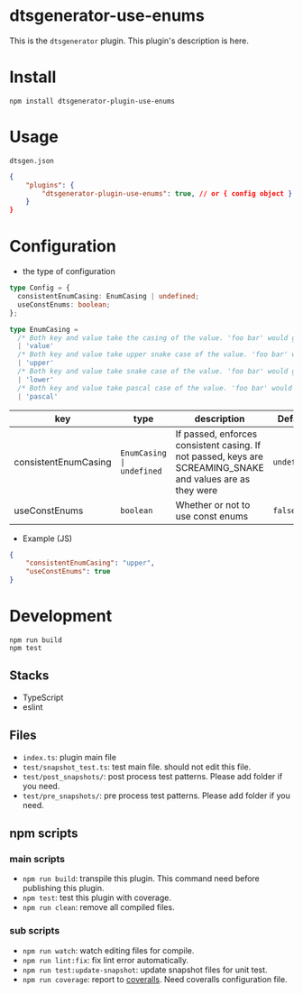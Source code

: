 # dtsgenerator-use-enums

This is the `dtsgenerator` plugin.
This plugin's description is here.

# Install

```
npm install dtsgenerator-plugin-use-enums
```

# Usage

`dtsgen.json`
```json
{
    "plugins": {
        "dtsgenerator-plugin-use-enums": true, // or { config object }
    }
}
```

# Configuration

<!-- If this plugin uses the config object this section is useful for plugin user. -->

- the type of configuration
```ts
type Config = {
  consistentEnumCasing: EnumCasing | undefined;
  useConstEnums: boolean;
};

type EnumCasing =
  /* Both key and value take the casing of the value. 'foo bar' would generate `['foo bar'] = 'foo bar'`  */
  | 'value'
  /* Both key and value take upper snake case of the value. 'foo bar' would generate `FOO_BAR = 'FOO_BAR'` */
  | 'upper'
  /* Both key and value take snake case of the value. 'foo bar' would generate `foo_bar = 'foo_bar'` */
  | 'lower'
  /* Both key and value take pascal case of the value. 'foo bar' would generate `FooBar = 'FooBar'` */
  | 'pascal'
```

| key                  | type                      | description                                                                                                | Default     |
| -------------------- | ------------------------- | ---------------------------------------------------------------------------------------------------------- | ----------- |
| consistentEnumCasing | `EnumCasing \| undefined` | If passed, enforces consistent casing. If not passed, keys are SCREAMING_SNAKE and values are as they were | `undefined` |
| useConstEnums        | `boolean`                 | Whether or not to use const enums                                                                          | `false`     |


- Example (JS)
```json
{
    "consistentEnumCasing": "upper",
    "useConstEnums": true
}
```


# Development

```
npm run build
npm test
```

## Stacks

- TypeScript
- eslint

## Files

- `index.ts`: plugin main file
- `test/snapshot_test.ts`: test main file. should not edit this file.
- `test/post_snapshots/`: post process test patterns. Please add folder if you need.
- `test/pre_snapshots/`: pre process test patterns. Please add folder if you need.

## npm scripts

### main scripts

- `npm run build`: transpile this plugin. This command need before publishing this plugin.
- `npm test`: test this plugin with coverage.
- `npm run clean`: remove all compiled files.

### sub scripts
- `npm run watch`: watch editing files for compile.
- `npm run lint:fix`: fix lint error automatically.
- `npm run test:update-snapshot`: update snapshot files for unit test.
- `npm run coverage`: report to [coveralls](https://coveralls.io/). Need coveralls configuration file.

